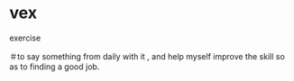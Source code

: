 # vex
exercise

＃to say something from daily with it ,
and help myself improve the skill so as to finding a good job. 
